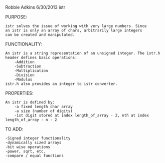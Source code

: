 Robbie Adkins
6/30/2013
istr

PURPOSE:

	istr solves the issue of working with very large numbers. Since
	an istr is only an array of chars, arbitrarily large integers
	can be created and manipulated.

FUNCTIONALITY:

	An istr is a string representation of an unsigned integer. The istr.h
	header defines basic operations:
		-Addition
		-Subtraction
		-Multiplication
		-Division
		-Modulus
	istr.h also provides an integer to istr converter.
	
PROPERTIES:

	An istr is defined by:
		-a fixed length char array
		-a size (number of digits)
		-1st digit stored at index length_of_array - 2, nth at index length_of_array - n - 2

TO ADD:

	-Signed integer functionality
	-dynamically sized arrays
	-bit wise operations
	-power, sqrt, etc.
	-compare / equal functions
